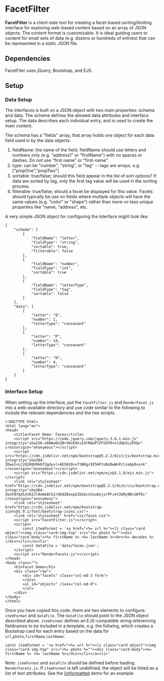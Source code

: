 # FacetFilter

**FacetFilter** is a client-side tool for creating a facet-based sorting/limiting interface for exploring web-based content based on an array of JSON objects. The content format is customizable. It is ideal guiding users to content for small sets of data (e.g. dozens or hundreds of entries) that can be represented in a static JSON file.

## Dependencies

FacetFiter uses jQuery, Bootstrap, and EJS.

## Setup

### Data Setup

The interfaces is built on a JSON object with two main properties: schema and data. The schema defines the allowed data attributes and interface setup. The data describes each individual entry, and is used to create the main content.

The schema has a "fields" array; that array holds one object for each data field used in by the data objects:

1. fieldName: the name of the field; fieldName should use letters and numbers only (e.g. "address1" or "firstName") with no spaces or dashes. Do _not_ use "first name" or "first-name".
2. type: can be "number", "string", or "tag" -- tags are arrays, e.g. ["propOne","propTwo"]
3. sortable: true/false; should this field appear in the list of sort options? If data are sorted by tag, only the first tag value will be used in the sorting process.
4. filterable: true/false; should a facet be displayed for this value. Facets should typically be use on fields where multiple objects will have the same values (e.g. "color" or "shape") rather than more-or-less unique properties like "name, "address", etc.

A very simple JSON object for configuring the interface might look like:

```
{
    "schema": [
        {
            "fieldName": "letter",
            "fieldType": "string",
            "sortable": true,
            "filterable": false
        },
        {
            "fieldName": "number",
            "fieldType": "int",
            "sortable": true
        },
        {
            "fieldName": "letterType",
            "fieldType": "tag",
            "sortable": false
        }
    ],
    "data": [
        {
            "letter": "Q",
            "number": 1,
            "letterType": "consonant"
        },
        {
            "letter": "P",
            "number": 14,
            "letterType": "consonant"
        },
        {
            "letter": "N",
            "number": 4,
            "letterType": "consonant"
        }
    ]
}
```

### Interface Setup

When setting up the interface, put the `FacetFilter.js` and `RenderFacet.js` into a web-available directory and use code similar to the following to include the relevant dependencies and the two scripts.

```
<!DOCTYPE html>
<html lang="en">
<head>
    <title>Facet Demo: Faces</title>
    <script src="https://code.jquery.com/jquery-3.6.1.min.js" integrity="sha256-o88AwQnZB+VDvE9tvIXrMQaPlFFSUTR+nldQm1LuPXQ=" crossorigin="anonymous"></script>
    <script src="https://cdn.jsdelivr.net/npm/bootstrap@5.2.2/dist/js/bootstrap.min.js" integrity="sha384-IDwe1+LCz02ROU9k972gdyvl+AESN10+x7tBKgc9I5HFtuNz0wWnPclzo6p9vxnk" crossorigin="anonymous"></script>
    <script src="https://cdn.jsdelivr.net/npm/ejs@3.1.8/ejs.min.js"></script>
    <link rel="stylesheet" href="https://cdn.jsdelivr.net/npm/bootstrap@5.2.2/dist/css/bootstrap.min.css" integrity="sha384-Zenh87qX5JnK2Jl0vWa8Ck2rdkQ2Bzep5IDxbcnCeuOxjzrPF/et3URy9Bv1WTRi" crossorigin="anonymous">
    <link rel="stylesheet" href="https://cdn.jsdelivr.net/npm/bootstrap-icons@1.9.1/font/bootstrap-icons.css">
    <link rel="stylesheet" href="css/faces.css">
    <script src="FacetFilter.js"></script>
    <script>
        const itemFormat = '<a href="<%= url %>"><li class="card object"><img class="card-img-top" src="<%= photo %>""><div class="card-body"><%= firstName %> <%= lastName %><br><%= decades %></div></li></a><li>'
        const dataFile = 'data/faces.json';
    </script>
    <script src="RenderFacets.js"></script>
</head>
<body class="">
    <h1>Facet Demo</h1>
    <div class="row">
        <div id="facets" class="col-md-3 form">
        </div>
        <ul id="objects" class="col-md-9">
        </ul>
    </div>
</body>
</html>
```

Once you have copied this code, there are two elements to configure: `itemFormat` and `dataFile`. The `dataFile` should point to the JSON object described above. `itemFormat` defines an EJS-compatible string referencing fieldnames to be included in a template, e.g. the follwing, which creates a Bootstrap card for each entry based on the data for `url`,`photo`,`firstName`,`lastName`:

```
const itemFormat = '<a href="<%= url %>"><li class="card object"><img class="card-img-top" src="<%= photo %>""><div class="card-body"><%= firstName %> <%= lastName %></div></li></a><li>'
```

Note: `itemFormat` and `dataFile` should be defined before loading `RenderFacets.js`. If `itemFormat` is left undefined, the object will be listed as a list of text attributes. See the [Unformatted](https://kenirwin.github.io/FacetFilter/unformatted.html) demo for an example.
